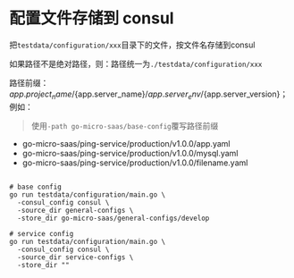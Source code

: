 # 配置文件存储到 consul

把`testdata/configuration/xxx`目录下的文件，按文件名存储到consul

如果路径不是绝对路径，则：路径统一为`./testdata/configuration/xxx`

路径前缀：${app.project_name}/${app.server_name}/${app.server_env}/${app.server_version}；例如：

> 使用`-path go-micro-saas/base-config`覆写路径前缀

* go-micro-saas/ping-service/production/v1.0.0/app.yaml
* go-micro-saas/ping-service/production/v1.0.0/mysql.yaml
* go-micro-saas/ping-service/production/v1.0.0/filename.yaml

```shell

# base config
go run testdata/configuration/main.go \
  -consul_config consul \
  -source_dir general-configs \
  -store_dir go-micro-saas/general-configs/develop

# service config
go run testdata/configuration/main.go \
  -consul_config consul \
  -source_dir service-configs \
  -store_dir ""

```